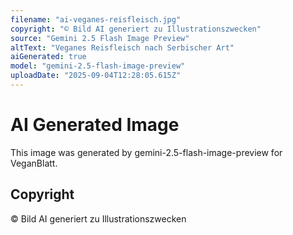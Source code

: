 ```yaml
---
filename: "ai-veganes-reisfleisch.jpg"
copyright: "© Bild AI generiert zu Illustrationszwecken"
source: "Gemini 2.5 Flash Image Preview"
altText: "Veganes Reisfleisch nach Serbischer Art"
aiGenerated: true
model: "gemini-2.5-flash-image-preview"
uploadDate: "2025-09-04T12:28:05.615Z"
---
```


# AI Generated Image

This image was generated by gemini-2.5-flash-image-preview for VeganBlatt.

## Copyright
© Bild AI generiert zu Illustrationszwecken
